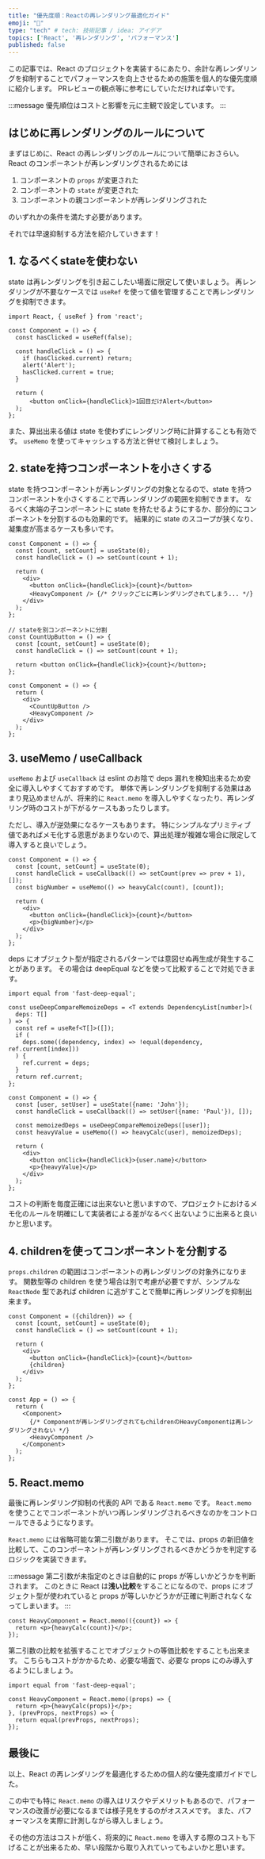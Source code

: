 ```yaml
---
title: "優先度順：Reactの再レンダリング最適化ガイド"
emoji: "🚤"
type: "tech" # tech: 技術記事 / idea: アイデア
topics: ['React', '再レンダリング', 'パフォーマンス']
published: false
---
```


この記事では、React のプロジェクトを実装するにあたり、余計な再レンダリングを抑制することでパフォーマンスを向上させるための施策を個人的な優先度順に紹介します。
PRレビューの観点等に参考にしていただければ幸いです。

:::message
優先順位はコストと影響を元に主観で設定しています。
:::

## はじめに再レンダリングのルールについて
まずはじめに、React の再レンダリングのルールについて簡単におさらい。
React のコンポーネントが再レンダリングされるためには

1. コンポーネントの `props` が変更された
2. コンポーネントの `state` が変更された
3. コンポーネントの親コンポーネントが再レンダリングされた

のいずれかの条件を満たす必要があります。

それでは早速抑制する方法を紹介していきます！

## 1. なるべくstateを使わない
state は再レンダリングを引き起こしたい場面に限定して使いましょう。
再レンダリングが不要なケースでは `useRef` を使って値を管理することで再レンダリングを抑制できます。

```tsx
import React, { useRef } from 'react';

const Component = () => {
  const hasClicked = useRef(false);
  
  const handleClick = () => {
    if (hasClicked.current) return;
    alert('Alert');
    hasClicked.current = true;
  }

  return (
      <button onClick={handleClick}>1回目だけAlert</button>
  );
};
```

また、算出出来る値は state を使わずにレンダリング時に計算することも有効です。
`useMemo` を使ってキャッシュする方法と併せて検討しましょう。

## 2. stateを持つコンポーネントを小さくする
state を持つコンポーネントが再レンダリングの対象となるので、state を持つコンポーネントを小さくすることで再レンダリングの範囲を抑制できます。
なるべく末端の子コンポーネントに state を持たせるようにするか、部分的にコンポーネントを分割するのも効果的です。
結果的に state のスコープが狭くなり、凝集度が高まるケースも多いです。

```tsx:before
const Component = () => {
  const [count, setCount] = useState(0);
  const handleClick = () => setCount(count + 1);

  return (
    <div>
      <button onClick={handleClick}>{count}</button>
      <HeavyComponent /> {/* クリックごとに再レンダリングされてしまう... */}
    </div>
  );
};
```
```tsx:after
// stateを別コンポーネントに分割
const CountUpButton = () => {
  const [count, setCount] = useState(0);
  const handleClick = () => setCount(count + 1);

  return <button onClick={handleClick}>{count}</button>;
};

const Component = () => {
  return (
    <div>
      <CountUpButton />
      <HeavyComponent />
    </div>
  );
};
```

## 3. useMemo / useCallback
`useMemo` および `useCallback` は eslint のお陰で deps 漏れを検知出来るため安全に導入しやすくておすすめです。
単体で再レンダリングを抑制する効果はあまり見込めませんが、将来的に `React.memo` を導入しやすくなったり、再レンダリング時のコストが下がるケースもあったりします。

ただし、導入が逆効果になるケースもあります。
特にシンプルなプリミティブ値であればメモ化する恩恵があまりないので、算出処理が複雑な場合に限定して導入すると良いでしょう。

```tsx
const Component = () => {
  const [count, setCount] = useState(0);
  const handleClick = useCallback(() => setCount(prev => prev + 1), []);
  const bigNumber = useMemo(() => heavyCalc(count), [count]);
  
  return (
    <div>
      <button onClick={handleClick}>{count}</button>
      <p>{bigNumber}</p>
    </div>
  );
};
```

deps にオブジェクト型が指定されるパターンでは意図せぬ再生成が発生することがあります。
その場合は deepEqual などを使って比較することで対処できます。

```tsx
import equal from 'fast-deep-equal';

const useDeepCompareMemoizeDeps = <T extends DependencyList[number]>(
  deps: T[]
) => {
  const ref = useRef<T[]>([]);
  if (
    deps.some((dependency, index) => !equal(dependency, ref.current[index]))
  ) {
    ref.current = deps;
  }
  return ref.current;
};

const Component = () => {
  const [user, setUser] = useState({name: 'John'});
  const handleClick = useCallback(() => setUser({name: 'Paul'}), []);

  const memoizedDeps = useDeepCompareMemoizeDeps([user]);
  const heavyValue = useMemo(() => heavyCalc(user), memoizedDeps);
  
  return (
    <div>
      <button onClick={handleClick}>{user.name}</button>
      <p>{heavyValue}</p>
    </div>
  );
};
```

コストの判断を毎度正確には出来ないと思いますので、プロジェクトにおけるメモ化のルールを明確にして実装者による差がなるべく出ないように出来ると良いかと思います。


## 4. childrenを使ってコンポーネントを分割する
`props.children` の範囲はコンポーネントの再レンダリングの対象外になります。
関数型等の children を使う場合は別で考慮が必要ですが、シンプルな `ReactNode` 型であれば children に逃がすことで簡単に再レンダリングを抑制出来ます。

```tsx
const Component = ({children}) => {
  const [count, setCount] = useState(0);
  const handleClick = () => setCount(count + 1);

  return (
    <div>
      <button onClick={handleClick}>{count}</button>
      {children} 
    </div>
  );
};

const App = () => {
  return (
    <Component>
      {/* Componentが再レンダリングされてもchildrenのHeavyComponentは再レンダリングされない */}
      <HeavyComponent /> 
    </Component>
  );
};
```


## 5. React.memo
最後に再レンダリング抑制の代表的 API である `React.memo` です。
`React.memo` を使うことでコンポーネントがいつ再レンダリングされるべきなのかをコントロールできるようになります。

`React.memo` には省略可能な第二引数があります。
そこでは、props の新旧値を比較して、このコンポーネントが再レンダリングされるべきかどうかを判定するロジックを実装できます。

:::message
第二引数が未指定のときは自動的に props が等しいかどうかを判断されます。
このときに React は**浅い比較**をすることになるので、props にオブジェクト型が使われていると props が等しいかどうかが正確に判断されなくなってしまいます。
:::

```tsx
const HeavyComponent = React.memo(({count}) => {
  return <p>{heavyCalc(count)}</p>;
});
```

第二引数の比較を拡張することでオブジェクトの等価比較をすることも出来ます。
こちらもコストがかかるため、必要な場面で、必要な props にのみ導入するようにしましょう。

```tsx
import equal from 'fast-deep-equal';

const HeavyComponent = React.memo((props) => {
  return <p>{heavyCalc(props)}</p>;
}, (prevProps, nextProps) => {
  return equal(prevProps, nextProps);
});
```

## 最後に
以上、React の再レンダリングを最適化するための個人的な優先度順ガイドでした。

この中でも特に `React.memo` の導入はリスクやデメリットもあるので、パフォーマンスの改善が必要になるまでは様子見をするのがオススメです。
また、パフォーマンスを実際に計測しながら導入しましょう。

その他の方法はコストが低く、将来的に `React.memo` を導入する際のコストも下げることが出来るため、早い段階から取り入れていってもよいかと思います。

